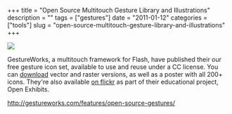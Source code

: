 +++
title = "Open Source Multitouch Gesture Library and Illustrations"
description = ""
tags = ["gestures"]
date = "2011-01-12"
categories = ["tools"]
slug = "open-source-multitouch-gesture-library-and-illustrations"
+++


<div class="tool-screenshot mb1"><a href="http://gestureworks.com/features/open-source-gestures/"><img id='bluga-thumbnail-2799' class='bluga-thumbnail custom' src='http://media.konigi.com/bluga/
wt5230fa921d058_custom.jpg'/></a></div><p>GestureWorks, a multitouch framework for Flash, have published their our free gesture icon set, available to use and reuse under a CC license. You can <a href="http://gestureworks.com/features/open-source-gestures/">download</a> vector and raster versions, as well as a poster with all 200+ icons. They're also available <a href="http://www.flickr.com/photos/openexhibits/sets/72157625330770439/with/52424396">on flickr</a> as part of their educational project, Open Exhibits.</p>

  
<p><a href="http://gestureworks.com/features/open-source-gestures/">http://gestureworks.com/features/open-source-gestures/</a></p>
      
